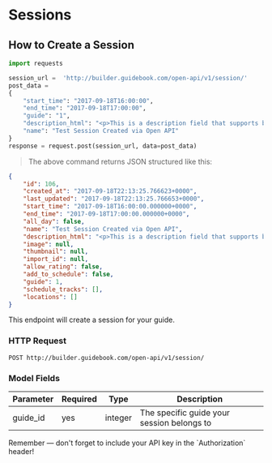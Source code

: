 # Sessions

## How to Create a Session


```python
import requests

session_url =  'http://builder.guidebook.com/open-api/v1/session/'
post_data =
{
	"start_time": "2017-09-18T16:00:00",
	"end_time": "2017-09-18T17:00:00",
	"guide": "1",
	"description_html": "<p>This is a description field that supports basical HTML</p>",
	"name": "Test Session Created via Open API"
}
response = request.post(session_url, data=post_data)

```

> The above command returns JSON structured like this:

```json
{
	"id": 106,
	"created_at": "2017-09-18T22:13:25.766623+0000",
	"last_updated": "2017-09-18T22:13:25.766653+0000",
	"start_time": "2017-09-18T16:00:00.000000+0000",
	"end_time": "2017-09-18T17:00:00.000000+0000",
	"all_day": false,
	"name": "Test Session Created via Open API",
	"description_html": "<p>This is a description field that supports basical HTML</p>",
	"image": null,
	"thumbnail": null,
	"import_id": null,
	"allow_rating": false,
	"add_to_schedule": false,
	"guide": 1,
	"schedule_tracks": [],
	"locations": []
}
```



This endpoint will create a session for your guide.

### HTTP Request

`POST http://builder.guidebook.com/open-api/v1/session/`

### Model Fields

Parameter | Required | Type    | Description
--------- | -------- | ------- | -----------
guide_id  | yes      | integer | The specific guide your session belongs to

<aside class="success">
Remember — don't forget to include your API key in the `Authorization` header!
</aside>
